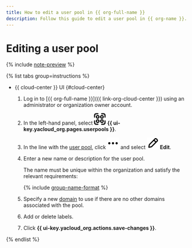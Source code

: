 ```yaml
---
title: How to edit a user pool in {{ org-full-name }}
description: Follow this guide to edit a user pool in {{ org-name }}.
---
```


# Editing a user pool


{% include [note-preview](../../../_includes/note-preview.md) %}

{% list tabs group=instructions %}

- {{ cloud-center }} UI {#cloud-center}

  1. Log in to [{{ org-full-name }}]({{ link-org-cloud-center }}) using an administrator or organization owner account.
  1. In the left-hand panel, select ![userpool](../../../_assets/organization/userpool.svg) **{{ ui-key.yacloud_org.pages.userpools }}**.  
  1. In the line with the [user pool](../../../organization/concepts/user-pools.md), click ![image](../../../_assets/console-icons/ellipsis.svg) and select ![pencil](../../../_assets/console-icons/pencil.svg) **Edit**.
  1. Enter a new name or description for the user pool.

      The name must be unique within the organization and satisfy the relevant requirements:

      {% include [group-name-format](../../../_includes/organization/group-name-format.md) %}

  1. Specify a new [domain](../../concepts/domains.md) to use if there are no other domains associated with the pool.
  1. Add or delete labels.
  1. Click **{{ ui-key.yacloud_org.actions.save-changes }}**.

{% endlist %}